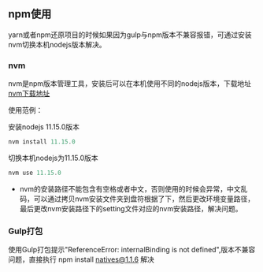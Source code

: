 ## npm使用

yarn或者npm还原项目的时候如果因为gulp与npm版本不兼容报错，可通过安装nvm切换本机nodejs版本解决。

### nvm

nvm是npm版本管理工具，安装后可以在本机使用不同的nodejs版本，下载地址[nvm下载地址](https://github.com/coreybutler/nvm-windows/releases)

使用范例：

安装nodejs 11.15.0版本

```powershell
nvm install 11.15.0
```

切换本机nodejs为11.15.0版本

```powershell
nvm use 11.15.0
```

* nvm的安装路径不能包含有空格或者中文，否则使用的时候会异常，中文乱码，可以通过拷贝nvm安装文件夹到盘符根据了下，然后更改环境变量路径，最后更改nvm安装路径下的setting文件对应的nvm安装路径，解决问题。

### Gulp打包

使用Gulp打包提示"ReferenceError: internalBinding is not defined",版本不兼容问题，直接执行 npm install natives@1.1.6 解决